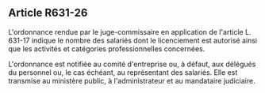 Article R631-26
----
L'ordonnance rendue par le juge-commissaire en application de l'article L.
631-17 indique le nombre des salariés dont le licenciement est autorisé ainsi
que les activités et catégories professionnelles concernées.

L'ordonnance est notifiée au comité d'entreprise ou, à défaut, aux délégués du
personnel ou, le cas échéant, au représentant des salariés. Elle est transmise
au ministère public, à l'administrateur et au mandataire judiciaire.
